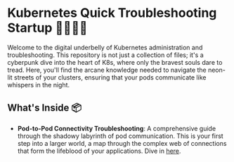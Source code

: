 # Kubernetes Quick Troubleshooting Startup 👨‍💻🔧📡

Welcome to the digital underbelly of Kubernetes administration and troubleshooting. This repository is not just a collection of files; it's a cyberpunk dive into the heart of K8s, where only the bravest souls dare to tread. Here, you'll find the arcane knowledge needed to navigate the neon-lit streets of your clusters, ensuring that your pods communicate like whispers in the night.

## What's Inside 📦

- **Pod-to-Pod Connectivity Troubleshooting**: A comprehensive guide through the shadowy labyrinth of pod communication. This is your first step into a larger world, a map through the complex web of connections that form the lifeblood of your applications. Dive in [here](https://whimsical.com/pod-to-pod-connectivity-troubleshooting-SgqHnAK5ChbPxvDN5gBJSm).
